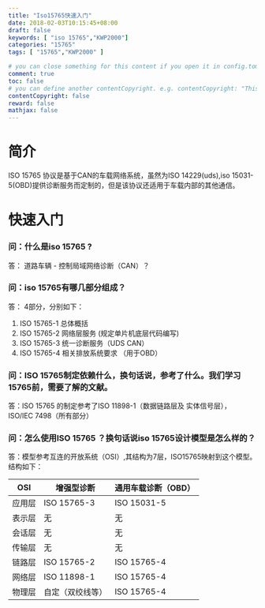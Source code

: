 ```yaml
---
title: "Iso15765快速入门"
date: 2018-02-03T10:15:45+08:00
draft: false
keywords: [ "iso 15765","KWP2000"]
categories: "15765"
tags: [ "15765","KWP2000" ]

# you can close something for this content if you open it in config.toml.
comment: true
toc: false
# you can define another contentCopyright. e.g. contentCopyright: "This is an another copyright."
contentCopyright: false
reward: false
mathjax: false
---
```

# 简介
ISO 15765 协议是基于CAN的车载网络系统，虽然为ISO 14229(uds),iso 15031-5(OBD)提供诊断服务而定制的，但是该协议还适用于车载内部的其他通信。
# 快速入门
### 问：什么是iso 15765 ?
答： 道路车辆 - 控制局域网络诊断（CAN）？
### 问：iso 15765有哪几部分组成？
答： 4部分，分别如下：

1. ISO 15765-1  总体概括
2. ISO 15765-2  网络层服务 (规定单片机底层代码编写)
3. ISO 15765-3  统一诊断服务（UDS CAN）
4. ISO 15765-4  相关排放系统要求 （用于OBD）

### 问：ISO 15765制定依赖什么，换句话说，参考了什么。我们学习15765前，需要了解的文献。
答：ISO 15765 的制定参考了ISO 11898-1（数据链路层及 实体信号层）， ISO/IEC 7498（所有部分）

### 问：怎么使用ISO 15765 ？换句话说iso 15765设计模型是怎么样的？
答：模型参考互连的开放系统（OSI）,其结构为7层，ISO15765映射到这个模型。结构如下：

|OSI|增强型诊断|通用车载诊断（OBD）|
|---|---|---|
|应用层|ISO 15765-3|ISO 15031-5|
|表示层|无|无|
|会话层|无|无|
|传输层|无|无|
|链路层|ISO 15765-2|ISO 15765-4|
|网络层|ISO 11898-1|ISO 15765-4|
|物理层|自定（双绞线等）|ISO 15765-4|